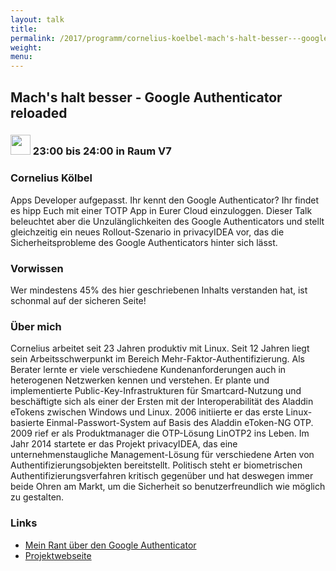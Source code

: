 ```yaml
---
layout: talk
title:
permalink: /2017/programm/cornelius-koelbel-mach's-halt-besser---google-authenticator-reloaded/
weight:
menu:
---
```

## Mach's halt besser - Google Authenticator reloaded

### <img height = "32" src="../../../images/lightning.svg"> 23:00 bis 24:00 in Raum V7

### Cornelius Kölbel

Apps Developer aufgepasst. Ihr kennt den Google Authenticator? Ihr findet es hipp Euch mit einer TOTP App in Eurer Cloud einzuloggen. Dieser Talk beleuchtet aber die Unzulänglichkeiten des Google Authenticators und stellt gleichzeitig ein neues Rollout-Szenario in privacyIDEA vor, das die Sicherheitsprobleme des Google Authenticators hinter sich lässt.

### Vorwissen

Wer mindestens 45% des hier geschriebenen Inhalts verstanden hat, ist schonmal auf der sicheren Seite!

### Über mich

Cornelius arbeitet seit 23 Jahren produktiv mit Linux.  Seit 12 Jahren liegt sein Arbeitsschwerpunkt im Bereich Mehr-Faktor-Authentifizierung. Als Berater lernte er viele verschiedene Kundenanforderungen auch in heterogenen Netzwerken kennen und verstehen. Er plante und implementierte Public-Key-Infrastrukturen für Smartcard-Nutzung und beschäftigte sich als einer der Ersten mit der Interoperabilität des Aladdin eTokens zwischen Windows und Linux.   2006 initiierte er das erste Linux-basierte Einmal-Passwort-System auf Basis des Aladdin eToken-NG OTP. 2009 rief er als Produktmanager die OTP-Lösung LinOTP2 ins Leben. Im Jahr 2014 startete er das Projekt privacyIDEA, das eine unternehmenstaugliche Management-Lösung für verschiedene Arten von Authentifizierungsobjekten bereitstellt. Politisch steht er biometrischen Authentifizierungsverfahren kritisch gegenüber und hat deswegen immer beide Ohren am Markt, um die Sicherheit so benutzerfreundlich wie möglich zu gestalten.

### Links

- <a href="https://netknights.it/das-problem-mit-dem-google-authenticator/" target="_blank">Mein Rant über den Google Authenticator</a>
- <a href="https://privacyidea.org" target="_blank">Projektwebseite</a>